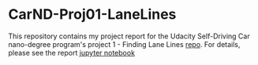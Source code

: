 # CarND-Proj01-LaneLines

This repository contains my project report for the Udacity Self-Driving Car nano-degree program's project 1 - Finding Lane Lines [repo](https://github.com/udacity/CarND-LaneLines-P1.git). For details, please see the report [jupyter notebook](P1_solutions.ipynb)
